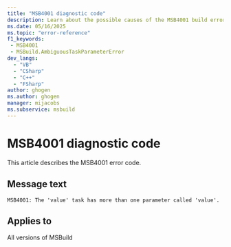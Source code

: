 ```yaml
---
title: "MSB4001 diagnostic code"
description: Learn about the possible causes of the MSB4001 build error, and get troubleshooting tips.
ms.date: 05/16/2025
ms.topic: "error-reference"
f1_keywords:
 - MSB4001
 - MSBuild.AmbiguousTaskParameterError
dev_langs:
  - "VB"
  - "CSharp"
  - "C++"
  - "FSharp"
author: ghogen
ms.author: ghogen
manager: mijacobs
ms.subservice: msbuild
---
```


# MSB4001 diagnostic code

<!-- :::ErrorDefinitionDescription::: -->
<!-- :::editable-content name="introDescription"::: -->
This article describes the MSB4001 error code.
<!-- :::editable-content-end::: -->

## Message text

<!-- :::editable-content name="messageText"::: -->
`MSB4001: The 'value' task has more than one parameter called 'value'.`
<!-- :::editable-content-end::: -->
<!-- MSB4001: The "{0}" task has more than one parameter called "{1}". -->

<!-- :::editable-content name="postOutputDescription"::: -->
<!--
{StrBegin="MSB4001: "}UE: This message is shown when a task has more than one .NET property with the same name -- it's unclear which of
    those properties the task wants to use as a parameter in project files.
-->
<!-- :::editable-content-end::: -->
<!-- :::ErrorDefinitionDescription-end::: -->

## Applies to

All versions of MSBuild
